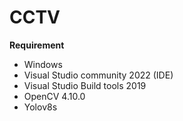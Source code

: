 # CCTV

**Requirement**
* Windows
* Visual Studio community 2022 (IDE)
* Visual Studio Build tools 2019
* OpenCV 4.10.0
* Yolov8s

<BR> 
